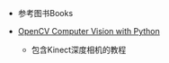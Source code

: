 - 参考图书Books

- [OpenCV Computer Vision with Python](https://e.jd.com/30371482.html)
    - 包含Kinect深度相机的教程